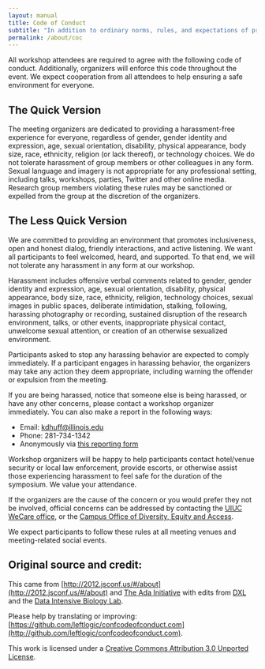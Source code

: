 ```yaml
---
layout: manual
title: Code of Conduct
subtitle: "In addition to ordinary norms, rules, and expectations of professional conduct, the workshop adopts the following code of conduct."
permalink: /about/coc
---
```


All workshop attendees are required to agree with the following code of
conduct. Additionally, organizers will enforce this code throughout the event.
We expect cooperation from all attendees to help ensuring a safe environment for
everyone.

## The Quick Version

The meeting organizers are dedicated to providing a harassment-free 
experience for everyone, regardless of gender, gender identity and expression, 
age, sexual orientation, disability, physical appearance, body size, race, 
ethnicity, religion (or lack thereof), or technology choices. We do not 
tolerate harassment of group members or other colleagues in any form. Sexual 
language and imagery is not appropriate for any professional setting, including 
talks, workshops, parties, Twitter and other online media. Research group 
members violating these rules may be sanctioned or expelled from the group at 
the discretion of the organizers.

## The Less Quick Version

We are committed to providing an environment that promotes inclusiveness, open 
and honest dialog, friendly interactions, and active listening. We want all 
participants to feel welcomed, heard, and supported. To that end, we will not 
tolerate any harassment in any form at our workshop.

Harassment includes offensive verbal comments related to gender, gender 
identity and expression, age, sexual orientation, disability, physical 
appearance, body size, race, ethnicity, religion, technology choices, sexual 
images in public spaces, deliberate intimidation, stalking, following, 
harassing photography or recording, sustained disruption of the research 
environment, talks, or other events, inappropriate physical contact, unwelcome 
sexual attention, or creation of an otherwise sexualized environment.

Participants asked to stop any harassing behavior are expected to comply 
immediately. If a participant engages in harassing behavior, the organizers may 
take any action they deem appropriate, including warning the offender or 
expulsion from the meeting.

If you are being harassed, notice that someone else is being harassed, or have 
any other concerns, please contact a workshop organizer immediately. You can also 
make a report in the following ways:

- Email: kdhuff@illinois.edu
- Phone: 281-734-1342
- Anonymously via [this reporting form](https://goo.gl/forms/rDGbLQpKLmF2jUAI2)

Workshop organizers will be happy to help participants contact hotel/venue 
security or local law enforcement, provide escorts, or otherwise assist those 
experiencing harassment to feel safe for the duration of the symposium. We 
value your attendance.

If the organizers are the cause of the concern or you would prefer they not be involved, 
official concerns can be addressed by contacting the 
[UIUC WeCare office](http://wecare.illinois.edu/), or the 
[Campus Office of Diversity, Equity and Access](http://www.diversity.illinois.edu/).

We expect participants to follow these rules at all meeting venues and 
meeting-related social events.


## Original source and credit:

This came from [http://2012.jsconf.us/#/about](http://2012.jsconf.us/#/about) 
and 
[The Ada Initiative](http://geekfeminism.wikia.com/wiki/Conference_anti-harassment/Policy) 
with edits from  [DXL](https://dxl.ncsa.illinois.edu) and the 
[Data Intensive Biology Lab](http://http://ivory.idyll.org/lab/).

Please help by translating or improving: 
[https://github.com/leftlogic/confcodeofconduct.com](http://github.com/leftlogic/confcodeofconduct.com).

This work is licensed under a 
[Creative Commons Attribution 3.0 Unported License](http://creativecommons.org/licenses/by/3.0/deed.en_US).

